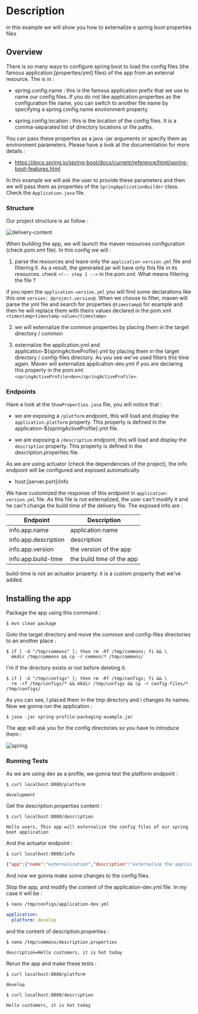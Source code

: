 # Description

in this example we will show you how to externalize a spring boot properties files

## Overview

There is so many ways to configure spring boot to load the config files (the famous application.[properties/yml] files) of the app from an external resource. The is in :

- spring.config.name : this is the famous application prefix that we use to name our config files. If you do not like application.properties as the configuration file name, 
you can switch to another file name by specifying a spring.config.name environment property.

- spring.config.location : this is the location of the config files. It is a comma-separated list of directory locations or file paths.

You can pass these properties as a java -jar arguments or specify them as environment parameters. Please have a look at the documentation for more details :

- https://docs.spring.io/spring-boot/docs/current/reference/html/spring-boot-features.html

In this example we will ask the user to provide these parameters and then we will pass them as properties of the `SpringApplicationBuilder` class. Check the   `Application.java` file.

### Structure

Our project structure is as follow :

![delivery-content](https://user-images.githubusercontent.com/16627692/73554333-d1b8b300-444b-11ea-9794-50a628671d6a.png)

When building the app, we will launch the maven resources configuration (check pom.xml file). In this config we will :

1. parse the resources and leave only the `application-version.yml` file and filtering it. As a result, the generated jar will have only this file in its resources.
check `<!-- step 1 -->` in the pom.xml. What means filtering the file ?

if you open the `application-version.yml` you will find some declarations like this one `version: @project.version@`. When we choose to filter, maven will parse the yml file and search for properties
`@timestamp@` for example and then he will replace them with theirs values declared in the pom.xml `<timestamp>timestamp-value</timestamp>`

2. we will externalize the common properties by placing them in the target directory / common

3. externalize the application.yml and application-${springActiveProfile}.yml by placing them in the target directory / config-files directory. As you see we've used filters this time again. Maven will
externalize application-dev.yml if you are declaring this property in the pom.xml `<springActiveProfile>dev</springActiveProfile>`.

### Endpoints

Have a look at the `ShowProperties.java` file, you will notice that :

- we are exposing a `/platform` endpoint, this will load and display the `application.platform` property. This property is defined in the application-${springActiveProfile}.yml file.

- we are exposing a `/description` endpoint, this will load and display the `description` property. This property is defined in the description.properties file.

As we are using actuator (check the dependencies of the project), the info endpoint will be configured and exposed automatically.

- host:[server.port]/info

We have customized the response of this endpoint in `application-version.yml` file. As this file is not externalized, the user can't modify it and he can't change the build time of the delivery file.
The exposed info are :

| Endpoint  | Description  | 
|---|---|
| info.app.name  |  application name |
| info.app.description  |  description |
| info.app.version | the version of the app  |
| info.app.build-time | the build time of the app  |

build-time is not an actuator property. it is a custom property that we've added.

## Installing the app

Package the app using this command :

```shell script
$ mvn clean package
```

Goto the target directory and move the common and config-files directories to an another place :

```shell script
$ if [ -d "/tmp/commons" ]; then rm -Rf /tmp/commons; fi && \
  mkdir /tmp/commons && cp -r common/* /tmp/commons/ 
```

I'm if the directory exists or not before deleting it.

```shell script
$ if [ -d "/tmp/configs" ]; then rm -Rf /tmp/configs; fi && \
  rm -rf /tmp/configs/* && mkdir /tmp/configs && cp -r config-files/* /tmp/configs/
```

As you can see, I placed them in the tmp directory and i changes its names. Now we gonna run the application :

```shell script
$ java -jar spring-profile-packaging-example.jar
```

The app will ask you for the config directories so you have to introduce them :

![spring](https://user-images.githubusercontent.com/16627692/73558107-d0d74f80-4452-11ea-906e-73da948c825c.png)

### Running Tests

As we are using dev as a profile, we gonna test the platform endpoint :

```shell script
$ curl localhost:8080/platform
```

```log
development
```

Get the description.properties content :
 
```shell script
$ curl localhost:8080/description
```
 
```log
Hello users, This app will externalize the config files of our spring boot application
```

And the actuator endpoint :

```shell script
$ curl localhost:8080/info
```

```json
{"app":{"name":"externalization","description":"externalize the applicaiton properties of a spring project based its profiles","version":"1.0-SNAPSHOT","build-time":"01/31/2020 16:51:40:599"}}
```

And now we gonna make some changes to the config files.

Stop the app, and modify the content of the application-dev.yml file. In my case it will be :

```shell script
$ nano /tmp/configs/application-dev.yml
```

```yml
application:
  platform: develop   
```

and the content of description.properties :

```shell script
$ nano /tmp/commons/description.properties
```

```properties
description=Hello customers, it is hot today 
```

Rerun the app and make these tests :


```shell script
$ curl localhost:8080/platform
```

```log
develop
```
 
```shell script
$ curl localhost:8080/description
```
 
```log
Hello customers, it is hot today
```


